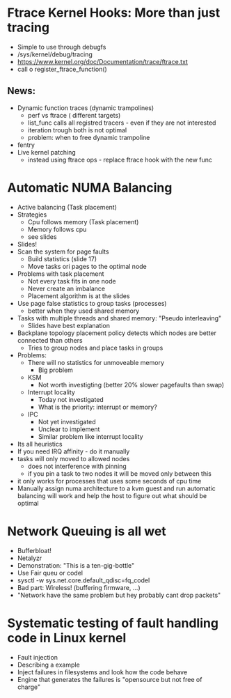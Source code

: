 # Ftrace Kernel Hooks: More than just tracing

* Simple to use through debugfs
* /sys/kernel/debug/tracing
* https://www.kernel.org/doc/Documentation/trace/ftrace.txt
* call o register_ftrace_function()

## News:

* Dynamic function traces (dynamic trampolines)
  * perf vs ftrace ( different targets)
  * list_func calls all registred tracers - even if they are not interested
  * iteration trough both is not optimal
  * problem: when to free dynamic trampoline
* fentry
* Live kernel patching
  * instead using ftrace ops - replace ftrace hook with the new func


# Automatic NUMA Balancing

* Active balancing (Task placement)
* Strategies
  * Cpu follows memory (Task placement)
  * Memory follows cpu
  * see slides
* Slides!
* Scan the system for page faults
  * Build statistics (slide 17)
  * Move tasks ori pages to the optimal node
* Problems with task placement
  * Not every task fits in one node
  * Never create an imbalance
  * Placement algorithm is at the slides
* Use page false statistics to group tasks (processes)
  * better when they used shared memory
* Tasks with multiple threads and shared memory: "Pseudo interleaving" 
  * Slides have best explanation
* Backplane topology placement policy detects which nodes are better connected than others
  * Tries to group nodes and place tasks in groups
* Problems:
  * There will no statistics for unmoveable memory
    * Big problem
  * KSM
    * Not worth investigting (better 20% slower pagefaults than swap)
  * Interrupt locality
    * Today not investigated
    * What is the priority: interrupt or memory?
  * IPC
    * Not yet investigated
    * Unclear to implement
    * Similar problem like interrupt locality
* Its all heuristics
* If you need IRQ affinity - do it manually
* tasks will only moved to allowed nodes
  * does not interference with pinning
  * if you pin a task to two nodes it will be moved only between this
* it only works for processes that uses some seconds of cpu time
* Manually assign numa architecture to a kvm guest and run automatic
  balancing will work and help the host to figure out what should be optimal


# Network Queuing is all wet

* Bufferbloat!
* Netalyzr
* Demonstration: "This is a ten-gig-bottle"
* Use Fair queu or codel
* sysctl -w sys.net.core.default_qdisc=fq_codel
* Bad part: Wireless! (buffering firmware, ...)
* "Network have the same problem but hey probably cant drop packets"


# Systematic testing of fault handling code in Linux kernel

* Fault injection
* Describing a example
* Inject failures in filesystems and look how the code behave
* Engine that generates the failures is "opensource but not free of charge"

